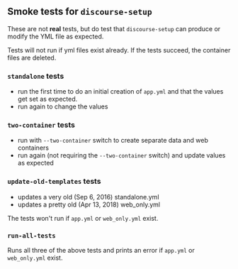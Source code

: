 ## Smoke tests for `discourse-setup`

These are not **real** tests, but do test that `discourse-setup` can produce or modify
the YML file as expected. 

Tests will not run if yml files exist already. If the tests succeed, the container files are deleted.

### `standalone` tests

- run the first time to do an initial creation of `app.yml` and that the values get set as expected.
- run again to change the values

### `two-container` tests

- run with `--two-container` switch to create separate data and web containers
- run again (not requiring the `--two-container` switch) and update values as expected

### `update-old-templates` tests

- updates a very old (Sep 6, 2016) standalone.yml 
- updates a pretty old (Apr 13, 2018) web_only.yml 

The tests won't run if `app.yml` or `web_only.yml` exist.

### `run-all-tests`

Runs all three of the above tests and prints an error if `app.yml` or `web_only.yml` exist.

